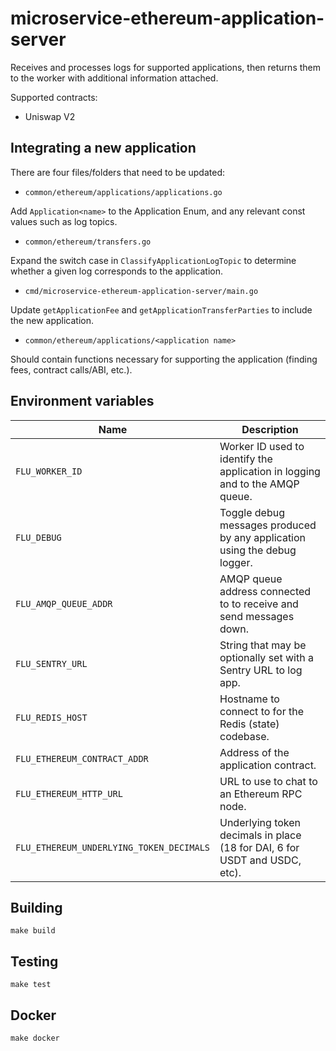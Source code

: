 
# microservice-ethereum-application-server

Receives and processes logs for supported applications, then returns them to the
worker with additional information attached.

Supported contracts:
  - Uniswap V2
    
## Integrating a new application

There are four files/folders that need to be updated:

- `common/ethereum/applications/applications.go`

Add `Application<name>` to the Application Enum, and any relevant const values such as log topics.

- `common/ethereum/transfers.go`

Expand the switch case in `ClassifyApplicationLogTopic` to determine whether a given log corresponds to the application.

- `cmd/microservice-ethereum-application-server/main.go`

Update `getApplicationFee` and `getApplicationTransferParties` to include the new application.

- `common/ethereum/applications/<application name>`

Should contain functions necessary for supporting the application (finding fees, contract calls/ABI, etc.).

## Environment variables

|             Name             |                                  Description
|------------------------------|------------------------------------------------------------------------------|
| `FLU_WORKER_ID`                             | Worker ID used to identify the application in logging and to the AMQP queue.  |
| `FLU_DEBUG`                                 | Toggle debug messages produced by any application using the debug logger.     |
| `FLU_AMQP_QUEUE_ADDR`                       | AMQP queue address connected to to receive and send messages down.            |
| `FLU_SENTRY_URL`                            | String that may be optionally set with a Sentry URL to log app.               |
| `FLU_REDIS_HOST`                            | Hostname to connect to for the Redis (state) codebase.                        |
| `FLU_ETHEREUM_CONTRACT_ADDR`                | Address of the application contract.                                          |
| `FLU_ETHEREUM_HTTP_URL`                     | URL to use to chat to an Ethereum RPC node.                                   |
| `FLU_ETHEREUM_UNDERLYING_TOKEN_DECIMALS`    | Underlying token decimals in place (18 for DAI, 6 for USDT and USDC, etc).    |

## Building

    make build

## Testing

    make test

## Docker

    make docker
